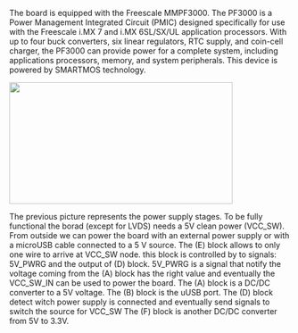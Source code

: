 The board is equipped with the Freescale MMPF3000.
The PF3000 is a Power Management Integrated Circuit (PMIC) designed specifically for use with the Freescale i.MX 7 and i.MX 6SL/SX/UL application processors. With up to four buck converters, six linear regulators, RTC supply, and coin-cell charger, the PF3000 can provide power for a complete system, including applications processors, memory, and system peripherals. This device is powered by SMARTMOS technology.

<img style="width:400px; height:218px" src="../img/10_power_chain.png">

The previous picture represents the power supply stages.
To be fully functional the borad (except for LVDS) needs a 5V clean power (VCC_SW).
From outside we can power the board with an external power supply or with a microUSB cable connected to a 5 V source.
The (E) block allows to only one wire to arrive at VCC_SW node. this block is controlled by to signals: 5V_PWRG and the output of (D) block. 
5V_PWRG is a signal that notify the voltage coming from the (A) block has the right value and eventually the VCC_SW_IN can be used to power the board.
The (A) block is a DC/DC converter to a 5V voltage.
The (B) block is the uUSB port.
The (D) block detect witch power supply is connected and eventually send signals to switch the source for VCC_SW
The (F) block is another DC/DC converter from 5V to 3.3V.
